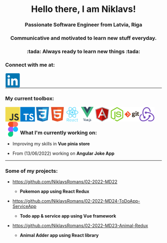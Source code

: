 <h1 align="center">Hello there, I am Niklavs! </h1>

<h3 align="center">Passionate Software Engineer from Latvia, Riga </h3>
<h3 align="center">Communicative and motivated to learn new stuff everyday.</h3>
<h3 align="center">:tada: Always ready to learn new things :tada:</h3>

<h3>Connect with me at: </h3>
<a href="https://www.linkedin.com/in/niklavsromans/"><img src="https://github.com/devicons/devicon/blob/master/icons/linkedin/linkedin-original.svg" align="left" height="48" width="48" ></a>

<br/>
<br/>

---

<h3> My current toolbox: </h3>
<a href="url"><img src="https://github.com/devicons/devicon/blob/master/icons/javascript/javascript-original.svg" align="left" height="48" width="48" ></a>
<a href="url"><img src="https://github.com/devicons/devicon/blob/master/icons/typescript/typescript-original.svg" align="left" height="48" width="48" ></a>
<a href="url"><img src="https://github.com/devicons/devicon/blob/master/icons/css3/css3-original.svg" align="left" height="48" width="48" ></a>
<a href="url"><img src="https://github.com/devicons/devicon/blob/master/icons/html5/html5-original.svg" align="left" height="48" width="48" ></a>
<a href="url"><img src="https://github.com/devicons/devicon/blob/master/icons/react/react-original-wordmark.svg" align="left" height="48" width="48" ></a>
<a href="url"><img src="https://github.com/devicons/devicon/blob/master/icons/vuejs/vuejs-original-wordmark.svg" align="left" height="48" width="48" ></a>
<a href="url"><img src="https://github.com/devicons/devicon/blob/master/icons/angularjs/angularjs-original.svg" align="left" height="48" width="48" ></a>
<a href="url"><img src="https://github.com/devicons/devicon/blob/master/icons/nodejs/nodejs-original.svg" align="left" height="48" width="48" ></a>
<a href="url"><img src="https://github.com/devicons/devicon/blob/master/icons/git/git-original-wordmark.svg" align="left" height="48" width="48" ></a>
<a href="url"><img src="https://github.com/devicons/devicon/blob/master/icons/redux/redux-original.svg" align="left" height="48" width="48" ></a>
<a href="url"><img src="https://github.com/devicons/devicon/blob/master/icons/figma/figma-original.svg" align="left" height="48" width="48" ></a>

</br>
</br>
</br>

<h3>What I'm currently working on:</h3>

- <p>Improving my skills in <strong>Vue pinia store</strong></p>
- <p>From (13/06/2022) working on <strong>Angular Joke App</strong></p>

---

<h3>Some of my projects:</h3>

- https://github.com/NiklavsRomans/02-2022-MD22
   - <strong>Pokemon app using React Redux</strong>
  
- https://github.com/NiklavsRomans/02-2022-MD24-ToDoApp-ServiceApp
   - <strong>Todo app & service app using Vue framework</strong>

- https://github.com/NiklavsRomans/02-2022-MD23-Animal-Redux
   - <strong>Animal Adder app using React library</strong>


